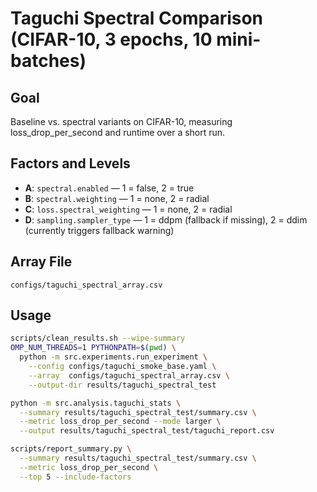 # Taguchi Spectral Comparison (CIFAR-10, 3 epochs, 10 mini-batches)

## Goal
Baseline vs. spectral variants on CIFAR-10, measuring loss_drop_per_second and runtime over a short run.

## Factors and Levels
- **A**: `spectral.enabled` — 1 = false, 2 = true
- **B**: `spectral.weighting` — 1 = none, 2 = radial
- **C**: `loss.spectral_weighting` — 1 = none, 2 = radial
- **D**: `sampling.sampler_type` — 1 = ddpm (fallback if missing), 2 = ddim (currently triggers fallback warning)

## Array File
`configs/taguchi_spectral_array.csv`

## Usage
```bash
scripts/clean_results.sh --wipe-summary
OMP_NUM_THREADS=1 PYTHONPATH=$(pwd) \
  python -m src.experiments.run_experiment \
    --config configs/taguchi_smoke_base.yaml \
    --array  configs/taguchi_spectral_array.csv \
    --output-dir results/taguchi_spectral_test

python -m src.analysis.taguchi_stats \
  --summary results/taguchi_spectral_test/summary.csv \
  --metric loss_drop_per_second --mode larger \
  --output results/taguchi_spectral_test/taguchi_report.csv

scripts/report_summary.py \
  --summary results/taguchi_spectral_test/summary.csv \
  --metric loss_drop_per_second \
  --top 5 --include-factors
```
